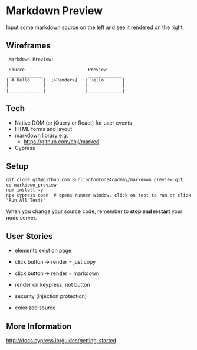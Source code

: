 # Markdown Preview

Input some markdown source on the left and see it rendered on the right.

## Wireframes

```
 Markdown Preview!

 Source                        Preview
 _____________                 _____________
| # Hello     |  [>Render>]   | Hello       |
|             |               |             |
|_____________|               |_____________|
```

## Tech

* Native DOM (or jQuery or React) for user events
* HTML forms and layout
* markdown library e.g.
  * https://github.com/chjj/marked
* Cypress

## Setup

```
git clone git@github.com:BurlingtonCodeAcademy/markdown_preview.git
cd markdown_preview
npm install -y
npx cypress open  # opens runner window, click on test to run or click "Run All Tests"
```

When you change your source code, remember to **stop and restart** your node server.

## User Stories

<!--box-->
- elements exist on page

<!--/box-->

<!--box-->
- click button -> render = just copy

<!--/box-->

<!--box-->
- click button ->  render = markdown

<!--/box-->

<!--box-->
- render on keypress, not button

<!--/box-->

<!--box-->
- security (injection protection)

<!--/box-->

<!--box-->
- colorized source

<!--/box-->

## More Information

<http://docs.cypress.io/guides/getting-started>
